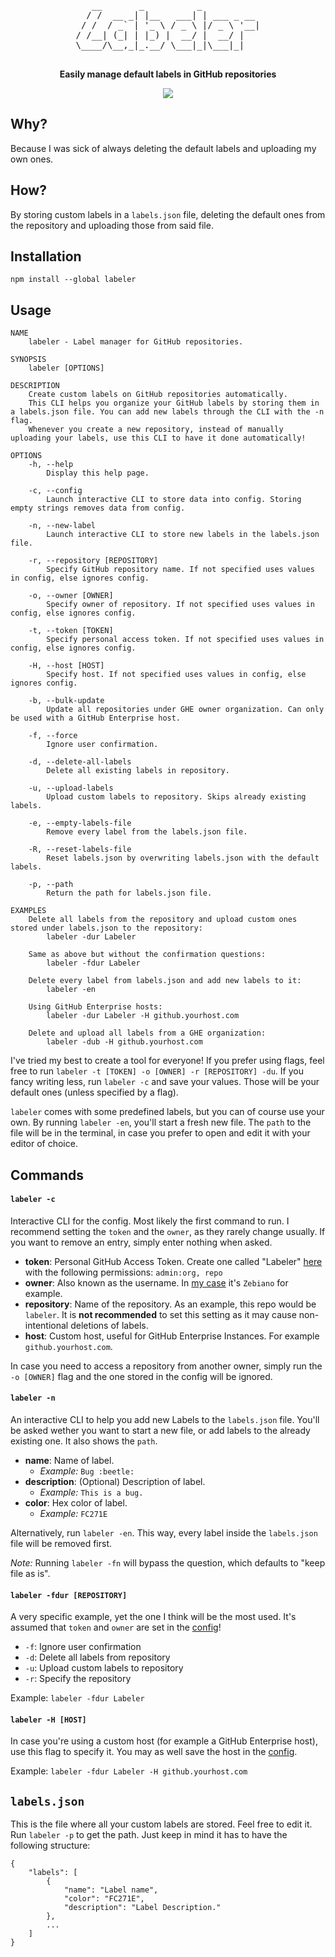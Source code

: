 <div align="center">
	<!-- <img src="Stuff/AppIcon-readme.png" width="200" height="200"> -->
    <pre>
   __       _          _           
  / /  __ _| |__   ___| | ___ _ __ 
 / /  / _` | '_ \ / _ \ |/ _ \ '__|
/ /__| (_| | |_) |  __/ |  __/ |   
\____/\__,_|_.__/ \___|_|\___|_|   
    </pre>
	<p>
		<b>Easily manage default labels in GitHub repositories</b>
	</p>

  <!-- Badges -->
  <a href="#usage" alt="CLI Status"><img src="https://img.shields.io/badge/CLI-Passing-green.svg"></img></a>
  <!-- <a alt="CLI Status"><img src="https://img.shields.io/badge/CLI-Partial-orange.svg"></img></a> -->
  <!-- <a alt="CLI Status"><img src="https://img.shields.io/badge/CLI-Failing-red.svg"></img></a> -->
</div>

<!-- Uncomment the following quote whenever the CLI is Failing -->
<!-- > Why is it failing? -->

## Why?
Because I was sick of always deleting the default labels and uploading my own ones.

## How?
By storing custom labels in a `labels.json` file, deleting the default ones from the repository and uploading those from said file.

## Installation
```
npm install --global labeler
```

## Usage
```
NAME
    labeler - Label manager for GitHub repositories.

SYNOPSIS
    labeler [OPTIONS]

DESCRIPTION
    Create custom labels on GitHub repositories automatically.
    This CLI helps you organize your GitHub labels by storing them in a labels.json file. You can add new labels through the CLI with the -n flag.
    Whenever you create a new repository, instead of manually uploading your labels, use this CLI to have it done automatically!

OPTIONS
    -h, --help
        Display this help page.

    -c, --config
        Launch interactive CLI to store data into config. Storing empty strings removes data from config.

    -n, --new-label
        Launch interactive CLI to store new labels in the labels.json file.

    -r, --repository [REPOSITORY]
        Specify GitHub repository name. If not specified uses values in config, else ignores config.

    -o, --owner [OWNER]
        Specify owner of repository. If not specified uses values in config, else ignores config.

    -t, --token [TOKEN]
        Specify personal access token. If not specified uses values in config, else ignores config.

    -H, --host [HOST]
        Specify host. If not specified uses values in config, else ignores config.

    -b, --bulk-update
        Update all repositories under GHE owner organization. Can only be used with a GitHub Enterprise host.

    -f, --force
        Ignore user confirmation.

    -d, --delete-all-labels
        Delete all existing labels in repository.

    -u, --upload-labels
        Upload custom labels to repository. Skips already existing labels.

    -e, --empty-labels-file
        Remove every label from the labels.json file.

    -R, --reset-labels-file
        Reset labels.json by overwriting labels.json with the default labels.

    -p, --path
        Return the path for labels.json file.

EXAMPLES
    Delete all labels from the repository and upload custom ones stored under labels.json to the repository:
        labeler -dur Labeler

    Same as above but without the confirmation questions:
        labeler -fdur Labeler

    Delete every label from labels.json and add new labels to it:
        labeler -en

    Using GitHub Enterprise hosts:
        labeler -dur Labeler -H github.yourhost.com

    Delete and upload all labels from a GHE organization:
        labeler -dub -H github.yourhost.com
```

I've tried my best to create a tool for everyone! If you prefer using flags, feel free to run `labeler -t [TOKEN] -o [OWNER] -r [REPOSITORY] -du`. If you fancy writing less, run `labeler -c` and save your values. Those will be your default ones (unless specified by a flag).

`labeler` comes with some predefined labels, but you can of course use your own. By running  `labeler -en`, you'll start a fresh new file. The `path` to the file will be in the terminal, in case you prefer to open and edit it with your editor of choice.

## Commands
#### `labeler -c`
Interactive CLI for the config. Most likely the first command to run. I recommend setting the `token` and the `owner`, as they rarely change usually. If you want to remove an entry, simply enter nothing when asked.

- **token**: Personal GitHub Access Token. Create one called "Labeler" [here](https://github.com/settings/tokens) with the following permissions: `admin:org, repo`
- **owner**: Also known as the username. In [my case](https://github.com/Zebiano) it's `Zebiano` for example.
- **repository**: Name of the repository. As an example, this repo would be `labeler`. It is **not recommended** to set this setting as it may cause non-intentional deletions of labels.
- **host**: Custom host, useful for GitHub Enterprise Instances. For example `github.yourhost.com`.

In case you need to access a repository from another owner, simply run the `-o [OWNER]` flag and the one stored in the config will be ignored.

#### `labeler -n`
An interactive CLI to help you add new Labels to the `labels.json` file. You'll be asked wether you want to start a new file, or add labels to the already existing one. It also shows the `path`.
- **name**: Name of label.
  - *Example:* `Bug :beetle:`
- **description**: (Optional) Description of label.
  - *Example:* `This is a bug.`
- **color**: Hex color of label.
  - *Example:* `FC271E`

Alternatively, run `labeler -en`. This way, every label inside the `labels.json` file will be removed first. 

*Note:* Running `labeler -fn` will bypass the question, which defaults to "keep file as is".

#### `labeler -fdur [REPOSITORY]`
A very specific example, yet the one I think will be the most used. It's assumed that `token` and `owner` are set in the [config](#labeler--c)!
- `-f`: Ignore user confirmation
- `-d`: Delete all labels from repository
- `-u`: Upload custom labels to repository
- `-r`: Specify the repository

Example: `labeler -fdur Labeler`

#### `labeler -H [HOST]`
In case you're using a custom host (for example a GitHub Enterprise host), use this flag to specify it. You may as well save the host in the [config](#labeler--c).

Example: `labeler -fdur Labeler -H github.yourhost.com`

## `labels.json`
This is the file where all your custom labels are stored. Feel free to edit it. Run `labeler -p` to get the path. Just keep in mind it has to have the following structure:
```
{
    "labels": [
        {
            "name": "Label name",
            "color": "FC271E",
            "description": "Label Description."
        },
        ...
    ]
}
```
